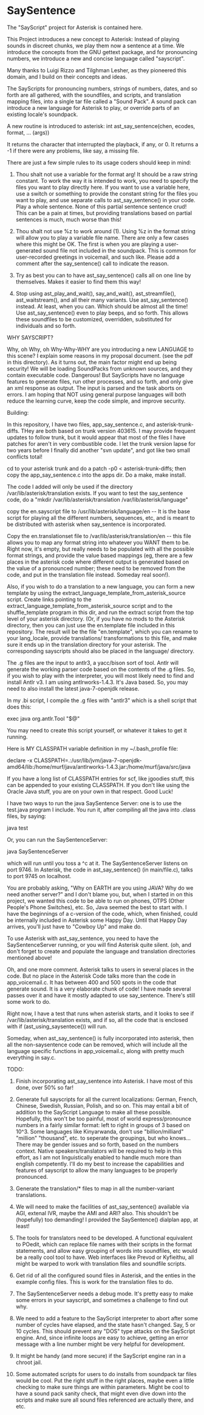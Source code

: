 SaySentence
===========

The "SayScript" project for Asterisk is contained here.

This Project introduces a new concept to Asterisk: Instead of 
playing sounds in discreet chunks, we play them now a sentence
at a time. We introduce the concepts from the GNU gettext package,
and for pronouncing numbers, we introduce a new and concise 
language called "sayscript".

Many thanks to Luigi Rizzo and Tilghman Lesher, as they pioneered
this domain, and I build on their concepts and ideas.

The SayScripts for pronouncing numbers, strings of numbers, dates,
and so forth are all gathered, with the soundfiles, and scripts,
and translation mapping files, into a single tar file called a 
"Sound Pack". A sound pack can introduce a new language for Asterisk
to play, or override parts of an existing locale's soundpack. 

A new routine is introduced to asterisk: int ast_say_sentence(chen, ecodes, format, ... (args))

It returns the character that interrupted the playback, if any, or 0.
It returns a -1 if there were any problems, like say, a missing file.

There are just a few simple rules to its usage coders should keep in mind:

1. Thou shalt not use a variable for the format arg! It should be a raw string constant.
   To work the way it is intended to work, you need to specify the files you want to play
   directly here. If you want to use a variable here, use a switch or something to provide
   the constant string for the files you want to play, and use separate calls to ast_say_sentence() 
   in your code. Play a whole sentence. None of this partial sentence sentence crud! 
   This can be a pain at times, but providing translations based on partial sentences is much, 
   much worse than this!

2. Thou shalt not use %z to work around (1). Using %z in the format string will allow
   you to play a variable file name. There are only a few cases where this might be OK.
   The first is when you are playing a user-generated sound file not included in the soundpack.
   This is common for user-recorded greetings in voicemail, and such like. Please add a comment
   after the say_sentence() call to indicate the reason.

3. Try as best you can to have ast_say_sentence() calls all on one line by themselves. Makes it
   easier to find them this way!

4. Stop using ast_play_and_wait(), say_and_wait(), ast_streamfile(), ast_waitstream(), and all their
  many variants. Use ast_say_sentence() instead. At least, when you can. Which should be almost all
  the time! Use ast_say_sentence() even to play beeps, and so forth. This allows these soundfiles to
  be customized, overridden, substituted for individuals and so forth. 


WHY SAYSCRIPT?

Why, oh Why, oh Why-Why-WHY are you introducing a new LANGUAGE to this scene? I explain some
reasons in my proposal document. (see the pdf in this directory). As it turns out, the main
factor might end up being security! We will be loading SoundPacks from unknown sources, and
they contain executable code. Dangerous! But SayScripts have no language features to generate
files, run other processes, and so forth, and only give an xml response as output. The input
is parsed and the task aborts on errors. I am hoping that NOT using general purpose languages
will both reduce the learning curve, keep the code simple, and improve security.



Building:

In this repository, I have two files, app_say_sentence.c, and asterisk-trunk-diffs. THey are 
both based on trunk version 403615. I may provide frequent updates to follow trunk, but it would
appear that most of the files I have patches for aren't in very combustible code. I let the
trunk version lapse for two years before I finally did another "svn update", and got like two
small conflicts total! 

cd to your asterisk trunk and do a patch -p0 < asterisk-trunk-diffs; then copy the app_say_sentence.c
into the apps dir. Do a make, make install.

The code I added will only be used if the directory /var/lib/asterisk/translation exists. If you
want to test the say_sentence code, do a "mkdir /var/lib/asterisk/translation /var/lib/asterisk/language"

copy the en.sayscript file to /usr/lib/asterisk/language/en  -- It is the base script for playing all the
different numbers, sequences, etc, and is meant to be distributed with asterisk when say_sentence is 
incorporated.

Copy the en.translationset file to /var/lib/asterisk/translation/en   -- this file allows you to map
any format string into whatever you WANT them to be. Right now, it's empty, but really needs to be populated
with all the possible format strings, and provide the value based mappings (eg, there are a few places
in the asterisk code where different output is generated based on the value of a pronounced number; these
need to be removed from the code, and put in the translation file instead. Someday real soon!).

Also, if you wish to do a translation to a new language, you can form a new template by using
the extract_language_template_from_asterisk_source  script. Create links pointing to the
extract_language_template_from_asterisk_source script and to the shuffle_template program in this dir,
and run the extract script from the top level of your asterisk directory. (Or, if you have no mods
to the Asterisk directory, then you can just use the en.template file included in this repository.
The result will be the file "en.template", which you can rename to your lang_locale, provide translations/
transformations to this file, and make sure it ends up in the translation directory for your asterisk.
The corresponding sayscripts should also be placed in the language/ directory.

The .g files are the input to antlr3, a yacc/bison sort of tool. Antlr will generate the working
parser code based on the contents of the .g files. So, if you wish to play with the interpreter, you will
most likely need to find and install Antlr v3. I am using antlrworks-1.4.3. It's Java based. So, you may need to also install the
latest java-7-openjdk release.

In my .bi script, I compile the .g files with "antlr3" which is a shell script that does this:

exec java org.antlr.Tool "$@"

You may need to create this script yourself, or whatever it takes to get it running.

Here is MY CLASSPATH variable definition in my ~/.bash_profile file:

declare -x CLASSPATH=.:/usr/lib/jvm/java-7-openjdk-amd64/lib:/home/murf/java/antlrworks-1.4.3.jar:/home/murf/java/src/java

If you have a long list of CLASSPATH entries for scf, like jgoodies stuff, this can be appended to your existing CLASSPATH. If you
don't like using the Oracle Java stuff, you are on your own in that respect. Good Luck!

I have two ways to run the java SaySentence Server:  one is to use the test.java program I include. 
You run it, after compiling all the java into .class files, by saying:

java test

Or, you can run the SaySentenceServer:

java SaySentenceServer

which will run until you toss a ^c at it. The SaySentenceServer listens on port 9746. In Asterisk, the code in ast_say_sentence() (in main/file.c),
talks to port 9745 on localhost. 

You are probably asking, "Why on EARTH are you using JAVA? Why do we need another server?" and I don't blame you, but,
when I started in on this project, we wanted this code to be able to run on phones, OTPS (Other People's Phone Switches), etc.
So, Java seemed the best to start with. I have the beginnings of a c-version of the code, which, when finished, could be internally
included in Asterisk some Happy Day. Until that Happy Day arrives, you'll just have to "Cowboy Up" and make do.


To use Asterisk with ast_say_sentence, you need to have the SaySentenceServer running, or you will find Asterisk quite silent.
(oh, and don't forget to create and populate the language and translation directories mentioned above!

Oh, and one more comment. Asterisk talks to users in several places in the code. But no place in the Asterisk Code talks more than 
the code in app_voicemail.c. It has between 400 and 500 spots in the code that generate sound. It is a very elaborate chunk of code!
I have made several passes over it and have it mostly adapted to use say_sentence. There's still some work to do.

Right now, I have a test that runs when asterisk starts, and it looks to see if /var/lib/asterisk/translation exists, and if so,
all the code that is enclosed with  if (ast_using_saysentece()) will run. 

Someday, when ast_say_sentence() is fully incorporated into asterisk, then all the non-saysentence code can be removed, which will
include all the language specific functions in app_voicemail.c, along with pretty much everything in say.c. 


TODO:

1. Finish incorporating ast_say_sentence into Asterisk. I have most of this done, over 50% so far!

2. Generate full sayscripts for all the current localizations: German, French, Chinese, Swedish, Russian, Polish, and so on. This may entail
   a bit of addition to the SayScript Language to make all these possible.  Hopefully, this won't be too painful, most of
   world express/pronounce numbers in a fairly similar format: left to right in groups of 3 based on 10^3. Some languages like
   Kinyarwanda, don't use "billion/milliard" "million" "thousand", etc. to seperate the groupings, but who knows...
   There may be gender issues and so forth, based on the numbers context. Native speakers/translators will be required
   to help in this effort, as I am not linguistically enabled to handle much more than english competently. I'll do my
   best to increase the capabilities and features of sayscript to allow the many languages to be properly pronounced.

3. Generate the translation/* files to map in all the number-variant translations.

4. We will need to make the facilities of ast_say_sentence() available via AGI, extenal IVR, maybe the AMI and ARI? also. This shouldn't
   be (hopefully) too demanding! I provided the SaySentence() dialplan app, at least!

5. The tools for translators need to be developed. A functional equivalent to POedit, which can replace file names with their scripts
   in the format statements, and allow easy grouping of words into soundfiles, etc would be a really cool tool to have.  Web interfaces
   like Prevod or Kyfieithu, all might be warped to work with translation files and soundfile scripts.

6. Get rid of all the configured sound files in Asterisk, and the enties in the example config files. This is work for the translation files to do.

7. The SaySentenceServer needs a debug mode. It's pretty easy to make some errors in your sayscript, and sometimes a challenge
   to find out why.

8. We need to add a feature to the SayScript interpreter to abort after some number of cycles have elapsed, and the state hasn't
   changed. Say, 5 or 10 cycles. This should prevent any "DOS" type attacks on the SayScript engine. And, since infinite loops
   are easy to achieve, getting an error message with a line number might be very helpful for development.

10. It might be handy (and more secure) if the SayScript engine ran in a chroot jail.

11. Some automated scripts for users to do installs from soundpack tar files would be cool. Put the right stuff in the right places,
    maybe even a little checking to make sure things are within parameters. Might be cool to have a sound pack sanity check, that might
    even dive down into the scripts and make sure all sound files referenced are actually there, and etc.


